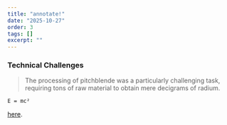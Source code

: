 ```yaml
---
title: "annotate!"
date: "2025-10-27"
order: 3
tags: []
excerpt: ""
---
```


### Technical Challenges

> The processing of pitchblende was a particularly challenging task, requiring tons of raw material to obtain mere decigrams of radium.

`E = mc²`

[here](#).